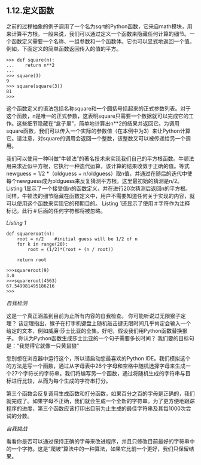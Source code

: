 ## 1.12.定义函数

之前的过程抽象的例子调用了一个名为sqrt的Python函数，它来自math模块，用来计算平方根。一般来说，我们可以通过定义一个函数来隐藏任何计算的细节。一个函数定义需要一个名称、一组参数和一个函数体。它也可以显式地返回一个值。例如，下面定义的简单函数返回传入的值的平方。

````
>>> def square(n):
...    return n**2
...
>>> square(3)
9
>>> square(square(3))
81
>>>
````

这个函数定义的语法包括名称square和一个圆括号括起来的正式参数列表。对于这个函数，n是唯一的正式参数，这表明square只需要一个数据就可以完成它的工作。这些细节隐藏在“盒子里”，简单地计算出n**2的结果并返回它。为调用square函数，我们可以传入一个实际的参数值（在本例中为3）来让Python计算它。请注意，对square的调用会返回一个整数，该整数又可以被传递给另一个调用。

我们可以使用一种叫做“牛顿法”的著名技术来实现我们自己的平方根函数。牛顿法用来求近似平方根，它执行一种迭代运算，该计算的结果收敛于正确的值。等式newguess = 1/2 *（oldguess + n/oldguess）取n值，并通过在随后的迭代中使每个newguess成为oldguess来反复猜测平方根。这里最初始的猜测是n/2。 Listing 1显示了一个接受值n的函数定义，并在进行20次猜测后返回n的平方根。同样，牛顿法的细节隐藏在函数定义中，用户不需要知道任何关于实现的内容，就可以使用这个函数来实现它的预期目的。 Listing 1还显示了使用＃字符作为注释标记。此行＃后面的任何字符都将被忽略。

*Listing 1*

````
def squareroot(n):
    root = n/2    #initial guess will be 1/2 of n
    for k in range(20):
        root = (1/2)*(root + (n / root))

    return root
````

````
>>>squareroot(9)
3.0
>>>squareroot(4563)
67.549981495186216
>>>
````

*自我检测*

这是一个真正涵盖到目前为止所有内容的自我检查。 你可能听说过无限猴子定理？ 该定理指出，猴子在打字机键盘上随机敲击键无限时间几乎肯定会输入一个给定的文本，例如威廉·莎士比亚的全集。好吧，假设我们用Python函数替换猴子。 你认为Python函数生成莎士比亚的一个句子需要多长时间？ 我们要的目标句是：“我觉得它就像一只黄鼠狼”

您别想在浏览器中运行这个，所以请启动您最喜欢的Python IDE。我们模拟这个的方法是写一个函数，通过从字母表中26个字母和空格中随机选择字母来生成一个27个字符长的字符串。我们将编写另一个函数，通过将随机生成的字符串与目标进行比较，从而为每个生成的字符串打分。

第三个函数会反复调用生成函数和打分函数，如果百分之百的字母是正确的，我们就完成了。如果字母不正确，我们就会生成一个全新的字符串。为了更方便地跟踪程序的进度，第三个函数应该打印出目前为止生成的最佳字符串及其每1000次尝试的分数。

*自我挑战*

看看你是否可以通过保持正确的字母来改进程序，并且只修改目前最好的字符串中的一个字符。这是“爬坡”算法中的一种算法，如果它比前一个更好，我们只保留结果。














